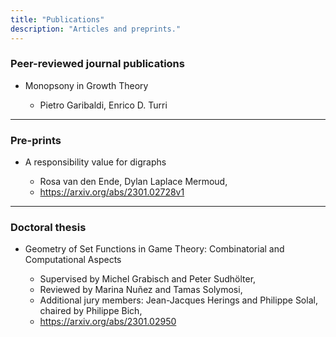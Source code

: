 ```yaml
---
title: "Publications"
description: "Articles and preprints."
---
```


### Peer-reviewed journal publications

- Monopsony in Growth Theory

    - Pietro Garibaldi, Enrico D. Turri

---

### Pre-prints

- A responsibility value for digraphs

    - Rosa van den Ende, Dylan Laplace Mermoud,
    - https://arxiv.org/abs/2301.02728v1 

--- 

### Doctoral thesis

- Geometry of Set Functions in Game Theory: Combinatorial and Computational Aspects

    - Supervised by Michel Grabisch and Peter Sudhölter,
    - Reviewed by Marina Nuñez and Tamas Solymosi,
    - Additional jury members: Jean-Jacques Herings and Philippe Solal, chaired by Philippe Bich,
    - https://arxiv.org/abs/2301.02950 
